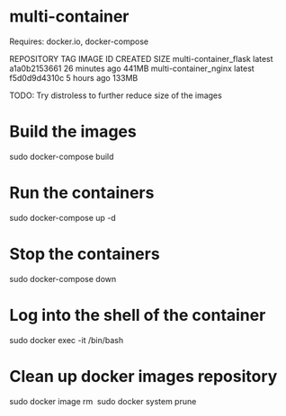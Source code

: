 # multi-container
Requires: docker.io, docker-compose

REPOSITORY                   TAG         IMAGE ID       CREATED          SIZE
multi-container_flask        latest      a1a0b2153661   26 minutes ago   441MB
multi-container_nginx        latest      f5d0d9d4310c   5 hours ago      133MB

TODO:
Try distroless to further reduce size of the images

# Build the images
sudo docker-compose build

# Run the containers
sudo docker-compose up -d

# Stop the containers
sudo docker-compose down

# Log into the shell of the container
sudo docker exec -it <container ID> /bin/bash

# Clean up docker images repository
sudo docker image rm <image ID>
sudo docker system prune
